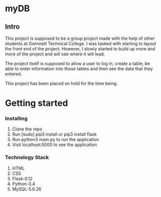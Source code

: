 # myDB
## Intro

This project is supposed to be a group project made with the help of other students at Gwinnett Technical College. I was tasked with starting to layout the front end of the project. However, I slowly started to build up more and more of the project and will see where it will lead. 

The project itself is supposed to allow a user to log in, create a table, be able to enter information into those tables and then see the data that they entered.

This project has been placed on hold for the time being. 


# Getting started
### Installing

1. Clone the repo
2. Run [sudo] pip3 install or pip3 install flask
3. Run python3 main.py to run the application
4. Visit localhost:5000 to see the application


### Technology Stack

1. HTML
2. CSS
3. Flask-0.12
4. Python-3.4
5. MySQL-5.6.26


